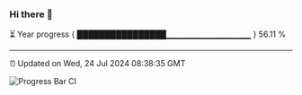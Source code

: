 ### Hi there 👋

⏳ Year progress { ████████████████▁▁▁▁▁▁▁▁▁▁▁▁▁▁ } 56.11 %

---

⏰ Updated on Wed, 24 Jul 2024 08:38:35 GMT

![Progress Bar CI](https://github.com/IshwaranRudhara/GIT-ACTION/workflows/Progress%20Bar%20CI/badge.svg)
